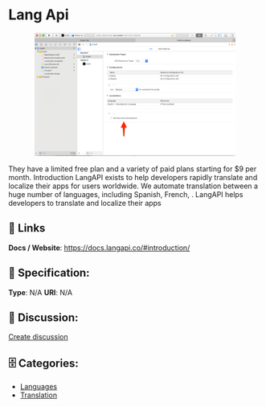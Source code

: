 # Lang Api
<p align="center">
    <img width="400" src="https://raw.githubusercontent.com/PeterLZhou/slate/master/source/images/ios_base_internationalization.png" alt="Lang Api Logo"/>
</p>

They have a limited free plan and a variety of paid plans starting for $9 per month. Introduction LangAPI exists to help developers rapidly translate and localize their apps for users worldwide. We automate translation between a huge number of languages, including Spanish, French, . LangAPI helps developers to translate and localize their apps

##  🔗 Links
**Docs / Website**: https://docs.langapi.co/#introduction/

## 🧬 Specification:
**Type**: N/A
**URI**: N/A

## 💬 Discussion:
[Create discussion](https://github.com/apis-list/apis-list/discussions/new)

## 🗄️ Categories:
- [Languages](https://github.com/apis-list/apis-list#languages)
- [Translation](https://github.com/apis-list/apis-list#translation)







